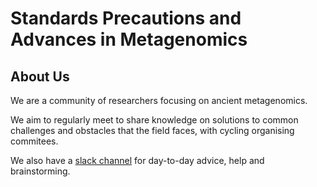 <title>SPAAM</title>

# Standards Precautions and Advances in Metagenomics

## About Us
We are a community of researchers focusing on ancient metagenomics.

We aim to regularly meet to share knowledge on solutions to common challenges and obstacles that the field faces, with cycling organising commitees. 

We also have a [slack channel](https://join.slack.com/t/spaam-community/shared_invite/enQtOTgxNTM4MDY5NjMyLTUzMTQ5YTBlZTlhNDgwZmYwYjliODcwYjJjNWRmM2M5MWU1MzU5Y2E1ZWQ1N2FhNmU0NWYxNGVlYjQ4ZTZlMzA) for day-to-day advice, help and brainstorming.
